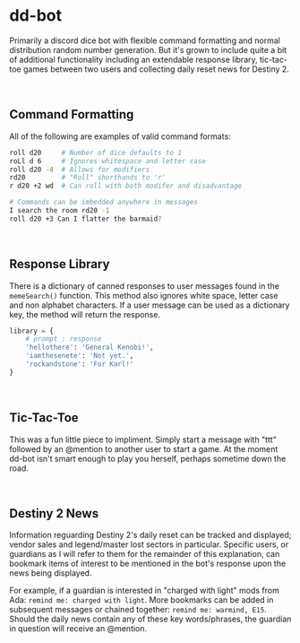 # dd-bot

Primarily a discord dice bot with flexible command formatting and normal
distribution random number generation. But it's grown to include quite a
bit of additional functionality including an extendable response library,
tic-tac-toe games between two users and collecting daily reset news for
Destiny 2.

<br/>

## Command Formatting

All of the following are examples of valid command formats:
```bash
roll d20     # Number of dice defaults to 1
roLl d 6     # Ignores whitespace and letter case
roll d20 -4  # Allows for modifiers
rd20         # "Roll" shorthands to 'r'
r d20 +2 wd  # Can roll with both modifer and disadvantage

# Commands can be imbedded anywhere in messages
I search the room rd20 -1
roll d20 +3 Can I flatter the barmaid?
```

<br/>

## Response Library

There is a dictionary of canned responses to user messages found in the
```memeSearch()``` function. This method also ignores white space, letter
case and non alphabet characters. If a user message can be used as a
dictionary key, the method will return the response. 
```Python
library = {
    # prompt : response
    'hellothere': 'General Kenobi!',
    'iamthesenete': 'Not yet.',
    'rockandstone': 'For Karl!'
}
```

<br/>

## Tic-Tac-Toe

This was a fun little piece to impliment. Simply start a message with "ttt"
followed by an @mention to another user to start a game. At the moment dd-bot
isn't smart enough to play you herself, perhaps sometime down the road.

<br/>

## Destiny 2 News

Information reguarding Destiny 2's daily reset can be tracked and displayed;
vendor sales and legend/master lost sectors in particular. Specific users, or
guardians as I will refer to them for the remainder of this explanation, can
bookmark items of interest to be mentioned in the bot's response upon the
news being displayed. 

For example, if a guardian is interested in "charged with light" mods from
Ada: ```remind me: charged with light```. More bookmarks can be added in
subsequent messages or chained together: ```remind me: warmind, E15```.
Should the daily news contain any of these key words/phrases, the guardian in
question will receive an @mention.